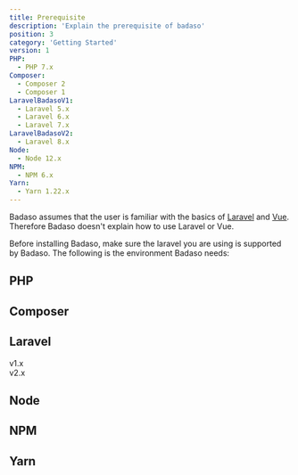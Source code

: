 ```yaml
---
title: Prerequisite
description: 'Explain the prerequisite of badaso'
position: 3
category: 'Getting Started'
version: 1
PHP:
  - PHP 7.x
Composer:
  - Composer 2
  - Composer 1
LaravelBadasoV1:
  - Laravel 5.x
  - Laravel 6.x
  - Laravel 7.x
LaravelBadasoV2:
  - Laravel 8.x
Node:
  - Node 12.x
NPM:
  - NPM 6.x
Yarn:
  - Yarn 1.22.x
---
```


<alert>
Badaso assumes that the user is familiar with the basics of <a target="_blank" href="https://laravel.com/docs/5.8">Laravel</a> and <a href="https://vuejs.org/v2/guide/" target="_blank">Vue</a>. Therefore Badaso doesn't explain how to use Laravel or Vue.
</alert>

Before installing Badaso, make sure the laravel you are using is supported by Badaso. The following is the environment Badaso needs:

## PHP

<list :items="PHP"></list>

## Composer

<list :items="Composer"></list>

## Laravel

<badge>v1.x</badge>
<list :items="LaravelBadasoV1"></list>
<br/>
<badge>v2.x</badge>
<list :items="LaravelBadasoV2"></list>

## Node

<list :items="Node"></list>

## NPM

<list :items="NPM"></list>

## Yarn

<list :items="Yarn"></list>